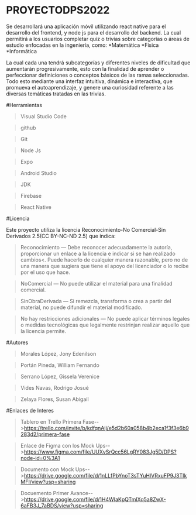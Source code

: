 # PROYECTODPS2022
Se desarrollará una aplicación móvil utilizando react native para el desarrollo del frontend, y node js para el desarrollo del backend. La cual permitirá a los usuarios completar quiz o trivias sobre categorías o áreas de estudio enfocadas en la ingeniería, como:
*Matemática
*Física
*Informática

La cual cada una tendrá subcategorías y diferentes niveles de dificultad que aumentarán progresivamente, esto con la finalidad de aprender o perfeccionar definiciones o conceptos básicos de las ramas seleccionadas. Todo esto mediante una interfaz intuitiva, dinámica e interactiva, que promueva el autoaprendizaje, y genere una curiosidad referente a las diversas temáticas tratadas en las trivias.

#Herramientas

>Visual Studio Code

>github

>Git

>Node Js

>Expo

>Android Studio

>JDK

>Firebase

>React Native

#Licencia

Este proyecto utiliza la licencia Reconocimiento-No Comercial-Sin Derivados 2.5(CC BY-NC-ND 2.5) que indica:

>Reconocimiento — Debe reconocer adecuadamente la autoría, proporcionar un enlace a la licencia e indicar si se han realizado cambios<. Puede hacerlo de cualquier manera razonable, pero no de una manera que sugiera que tiene el apoyo del licenciador o lo recibe por el uso que hace.

>NoComercial — No puede utilizar el material para una finalidad comercial.

>SinObraDerivada — Si remezcla, transforma o crea a partir del material, no puede difundir el material modificado.

>No hay restricciones adicionales — No puede aplicar términos legales o medidas tecnológicas que legalmente restrinjan realizar aquello que la licencia permite.

#Autores

>Morales López, Jony Edenilson 

>Portán Pineda, William Fernando 

>Serrano López, Gissela Verenice

>Vides Navas, Rodrigo Josué 

>Zelaya Flores, Susan Abigail 

#Enlaces de Interes

>Tablero en Trello Primera Fase-->https://trello.com/invite/b/kdfqnAij/e5d2b60a058b4b2eca1f3f3e6b9283d2/primera-fase

>Enlace de Figma con los Mock Ups-->https://www.figma.com/file/UUXvSrQcc56LgRY083Jg5D/DPS?node-id=0%3A1

>Documento con Mock Ups-->https://drive.google.com/file/d/1nLLfPbYnoT3sTYuHIVRxuFP9J3TIkMFI/view?usp=sharing

>Docuemento Primer Avance-->https://drive.google.com/file/d/1H4WIaKpQTmlXq5a8ZwX-6aFB3J_7aBDS/view?usp=sharing

